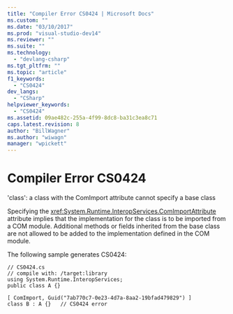 ```yaml
---
title: "Compiler Error CS0424 | Microsoft Docs"
ms.custom: ""
ms.date: "03/10/2017"
ms.prod: "visual-studio-dev14"
ms.reviewer: ""
ms.suite: ""
ms.technology: 
  - "devlang-csharp"
ms.tgt_pltfrm: ""
ms.topic: "article"
f1_keywords: 
  - "CS0424"
dev_langs: 
  - "CSharp"
helpviewer_keywords: 
  - "CS0424"
ms.assetid: 09ae482c-255a-4f99-8dc8-ba31c3ea8c71
caps.latest.revision: 8
author: "BillWagner"
ms.author: "wiwagn"
manager: "wpickett"
---
```

# Compiler Error CS0424
'class': a class with the ComImport attribute cannot specify a base class  
  
 Specifying the <xref:System.Runtime.InteropServices.ComImportAttribute> attribute implies that the implementation for the class is to be imported from a COM module. Additional methods or fields inherited from the base class are not allowed to be added to the implementation defined in the COM module.  
  
 The following sample generates CS0424:  
  
```  
// CS0424.cs  
// compile with: /target:library  
using System.Runtime.InteropServices;  
public class A {}  
  
[ ComImport, Guid("7ab770c7-0e23-4d7a-8aa2-19bfad479829") ]  
class B : A {}   // CS0424 error  
```